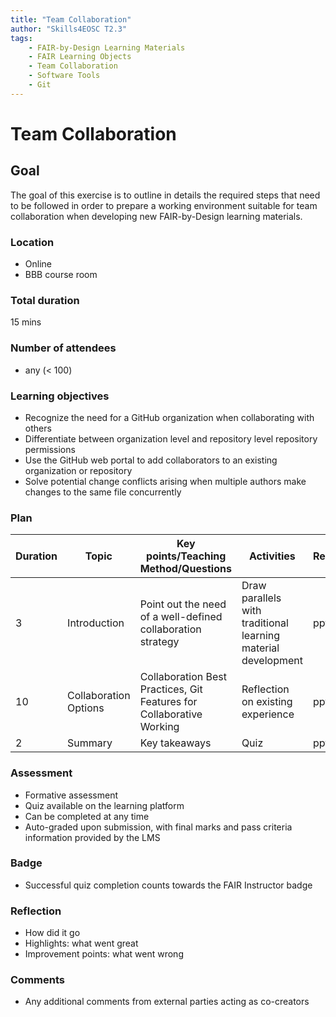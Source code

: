```yaml
---
title: "Team Collaboration"
author: "Skills4EOSC T2.3"
tags: 
    - FAIR-by-Design Learning Materials
    - FAIR Learning Objects
    - Team Collaboration
    - Software Tools
    - Git
---
```


# Team Collaboration

## Goal

The goal of this exercise is to outline in details the required steps that need to be followed in order to prepare a working environment suitable for team collaboration when developing new FAIR-by-Design learning materials.

### Location

- Online
- BBB course room

### Total duration

15 mins

### Number of attendees

- any (< 100)

### Learning objectives

- Recognize the need for a GitHub organization when collaborating with others
- Differentiate between organization level and repository level repository permissions
- Use the GitHub web portal to add collaborators to an existing organization or repository
- Solve potential change conflicts arising when multiple authors make changes to the same file concurrently

### Plan

| Duration | Topic                    | Key points/Teaching Method/Questions                                                              | Activities                                                             | Resources             |
|----------|--------------------------|---------------------------------------------------------------------------------------------------|------------------------------------------------------------------------|-----------------------|
| 3        | Introduction             | Point out the need of a well-defined collaboration strategy                                       | Draw parallels with traditional learning material development          | pptx                  |
| 10       | Collaboration Options    | Collaboration Best Practices, Git Features for Collaborative Working                              | Reflection on existing experience                                      | pptx                  |
| 2        | Summary                  | Key takeaways                                                                                     | Quiz                                                                   | pptx                  |

### Assessment

- Formative assessment
- Quiz available on the learning platform
- Can be completed at any time
- Auto-graded upon submission, with final marks and pass criteria information provided by the LMS

### Badge

- Successful quiz completion counts towards the FAIR Instructor badge

### Reflection

- How did it go
- Highlights: what went great
- Improvement points: what went wrong

### Comments

- Any additional comments from external parties acting as co-creators